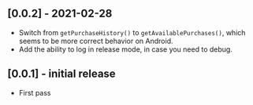 ## [0.0.2] - 2021-02-28

* Switch from `getPurchaseHistory()` to `getAvailablePurchases()`, which seems
to be more correct behavior on Android.
* Add the ability to log in release mode, in case you need to debug.

## [0.0.1] - initial release

* First pass

